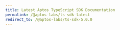 ```yaml
---
title: Latest Aptos TypeScript SDK Documentation
permalink: /@aptos-labs/ts-sdk-latest
redirect_to: /@aptos-labs/ts-sdk-5.0.0
---
```

